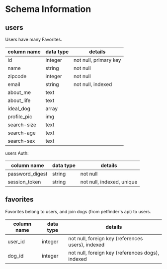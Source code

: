 # Schema Information

## users
Users have many Favorites.

column name | data type | details
------------|-----------|-----------------------
id          | integer   | not null, primary key
name        | string    | not null
zipcode     | integer   | not null
email       | string    | not null, indexed
about_me    | text      | 
about_life  | text      | 
ideal_dog   | array     | 
profile_pic | img       | 
search-size | text      | 
search-age  | text      | 
search-sex  | text      | 

users Auth: 

column name     | data type | details
----------------|-----------|-----------------------
password_digest | string    | not null
session_token   | string    | not null, indexed, unique


## favorites
Favorites belong to users, and join dogs (from petfinder's api) to users.

column name | data type | details
------------|-----------|-----------------------
user_id     | integer   | not null, foreign key (references users), indexed
dog_id      | integer   | not null, foreign key (references dogs), indexed
